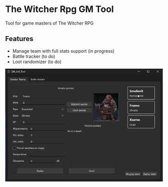 # The Witcher Rpg GM Tool

Tool for game masters of The Witcher RPG

## Features
- Manage team with full stats support (in progress)
- Battle tracker (to do)
- Loot randomizer (to do)

![screenshot](ToolScreenshot.png)
